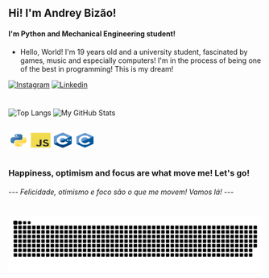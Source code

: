 ## Hi! I'm Andrey Bizão!
#### I'm Python and Mechanical Engineering student!

 - Hello, World! I'm 19 years old and a university student, fascinated by games, music and especially computers! I'm in the process of being one of the best in programming! This is my dream!

[![Instagram](https://img.shields.io/badge/Instagram-E4405F?style=for-the-badge&logo=instagram&logoColor=white)](https://www.instagram.com/andrey_soub)
[![Linkedin](https://img.shields.io/badge/LinkedIn-0077B5?style=for-the-badge&logo=linkedin&logoColor=white)](https://www.linkedin.com/in/andreybizao/)

#

![Top Langs](https://github-readme-stats.vercel.app/api/top-langs/?username=B1z4O&theme=dark)
![My GitHub Stats](https://github-readme-stats.vercel.app/api?username=B1z4O&show_icons=true&theme=dark)

<div style="display: inline_block"><br/>
    <img align="center" alt="Python" height="30" width="40" src="https://raw.githubusercontent.com/devicons/devicon/master/icons/python/python-original.svg">
    <img align="center" alt="Js" height="30" width="40" src="https://raw.githubusercontent.com/devicons/devicon/master/icons/javascript/javascript-original.svg">
    <img align="center" alt="C++" height="30" width="40" src="https://raw.githubusercontent.com/devicons/devicon/master/icons/cplusplus/cplusplus-original.svg">
    <img align="center" alt="C" height="30" width="40" src="https://raw.githubusercontent.com/devicons/devicon/master/icons/c/c-original.svg">
<br/>
</div><br/>

### Happiness, optimism and focus are what move me! Let's go!
###### --- Felicidade, otimismo e foco são o que me movem! Vamos lá! ---

#

<picture>
  <source media="(prefers-color-scheme: dark)" srcset="https://raw.githubusercontent.com/B1z4O/B1z4O/output/github-contribution-grid-snake-dark.svg">
  <source media="(prefers-color-scheme: light)" srcset="https://raw.githubusercontent.com/B1z4O/B1z4O/output/github-contribution-grid-snake.svg">
  <img alt="github contribution grid snake animation" src="https://raw.githubusercontent.com/B1z4O/B1z4O/output/github-contribution-grid-snake.svg">
</picture>
